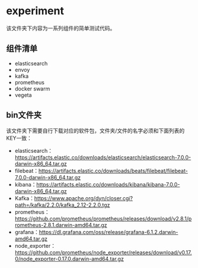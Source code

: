experiment
==========

该文件夹下内容为一系列组件的简单测试代码。

## 组件清单
* elasticsearch
* envoy
* kafka
* prometheus
* docker swarm
* vegeta

## bin文件夹
该文件夹下需要自行下载对应的软件包，文件夹/文件的名字必须和下面列表的KEY一致：

* elasticsearch：https://artifacts.elastic.co/downloads/elasticsearch/elasticsearch-7.0.0-darwin-x86_64.tar.gz
* filebeat：https://artifacts.elastic.co/downloads/beats/filebeat/filebeat-7.0.0-darwin-x86_64.tar.gz
* kibana：https://artifacts.elastic.co/downloads/kibana/kibana-7.0.0-darwin-x86_64.tar.gz
* Kafka：https://www.apache.org/dyn/closer.cgi?path=/kafka/2.2.0/kafka_2.12-2.2.0.tgz
* prometheus：https://github.com/prometheus/prometheus/releases/download/v2.8.1/prometheus-2.8.1.darwin-amd64.tar.gz
* grafana：https://dl.grafana.com/oss/release/grafana-6.1.2.darwin-amd64.tar.gz
* node_exporter：https://github.com/prometheus/node_exporter/releases/download/v0.17.0/node_exporter-0.17.0.darwin-amd64.tar.gz